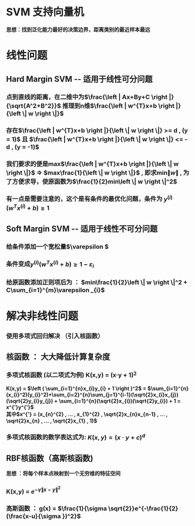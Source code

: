 # SVM 支持向量机
**思想：找到泛化能力最好的决策边界，距离类别的最近样本最远**
# 线性问题
## Hard Margin SVM -- 适用于线性可分问题
### 点到直线的距离，在二维中为$\frac{\left | Ax+By+C \right |}{\sqrt{A^2+B^2}}$  推理到n维$\frac{\left | w^{T}x+b \right |}{\left \| w \right \|}$
### 存在$\frac{\left | w^{T}x+b \right |}{\left \| w \right \|} >= d , (y = 1)$ 且 $\frac{\left | w^{T}x+b \right |}{\left \| w \right \|} <= -d , (y = -1)$
### 我们要求的便是max$\frac{\left | w^{T}x+b \right |}{\left \| w \right \|}$ => $max\frac{1}{\left \| w \right \|}$ , 即求min$\left \| w \right \|$ , 为了方便求导，使原函数为$\frac{1}{2}min\left \| w \right \|^2$
### 有一点是需要注意的，这个是有条件的最优化问题，条件为 $y^{(i)}(w^{T}x^{(i)} + b)\geq 1$
## Soft Margin SVM -- 适用于线性不可分问题
### 给条件添加一个宽松量$\varepsilon $
### 条件变成$y^{(i)}(w^{T}x^{(i)} + b)\geq 1 - \varepsilon _{i}$
### 给原函数添加正则项后为 ： $min\frac{1}{2}\left \| w \right \|^2 + C\sum_{i=1}^{m}\varepsilon _{i}$
# 解决非线性问题
### 使用多项式回归解决 （引入核函数）
## 核函数 ： 大大降低计算复杂度
### 多项式核函数 (以二项式为例) K(x,y) = (x·y + 1)$^2$
**K(x,y) = $\left ( \sum_{i=1}^{n}x_{i}y_{i} + 1 \right )^2$ = $\sum_{i=1}^{n}(x_{i}^2)(y_{i}^2)+\sum_{i=2}^{n}\sum_{j=1}^{i-1}(\sqrt{2}x_{i}x_{j})(\sqrt{2}y_{i}y_{j}) + \sum_{i=1}^{n}(\sqrt{2}x_{i})(\sqrt{2}y_{i}) + 1 = x^{'}y^{'}$**  
**其中$x^{'} = (x_{n}^{2} , ... , x_{1}^{2} , \sqrt{2}x_{n}x_{n-1} , ... , \sqrt{2}x_{n} , ... , \sqrt{2}x_{1} , 1)$**
### 多项式核函数的数学表达式为: $K(x,y) = (x·y + c)^d$
## RBF核函数（高斯核函数)
**思想 ：将每个样本点映射到一个无穷维的特征空间**
### K(x,y) = $e^{-\gamma \left \| x-y \right \|^2}$
### 高斯函数 ： g(x) = $\frac{1}{\sigma \sqrt{2}}e^{-\frac{1}{2}(\frac{x-u}{\sigma })^2}$
